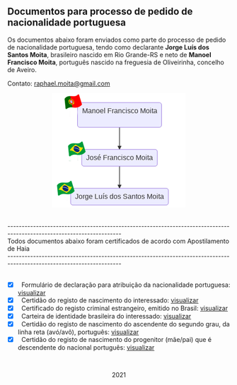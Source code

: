 ## Documentos para processo de pedido de nacionalidade portuguesa

Os documentos abaixo foram enviados como parte do processo de pedido de nacionalidade portuguesa, tendo como declarante **Jorge Luís dos Santos Moita**, brasileiro nascido em Rio Grande-RS e neto de **Manoel Francisco Moita**, português nascido na freguesia de Oliveirinha, concelho de Aveiro.

Contato: [raphael.moita@gmail.com](raphael.moita@gmail.com)

<p align="center">
  <img src="images/arvore-v2.png">
</p>

<br/>
----------------------------------------------------------------------------------------------------------------------<br/>
 Todos documentos abaixo foram certificados de acordo com Apostilamento de Haia <br/>
----------------------------------------------------------------------------------------------------------------------<br/>
<br/>

- [x] &nbsp; Formulário de declaração para atribuição da nacionalidade portuguesa: [visualizar](documentos_enviados/formulario.pdf)  
- [x] &nbsp; Certidão do registo de nascimento do interessado: [visualizar](documentos_enviados/certidao_nascimento_jorge.pdf)  
- [x] &nbsp; Certificado do registo criminal estrangeiro, emitido no Brasil: [visualizar](documentos_enviados/antecedentes_criminais_jorge.pdf)  
- [x] &nbsp; Carteira de identidade brasileira do interessado: [visualizar](documentos_enviados/carteira_identidade_jorge.pdf)  
- [x] &nbsp; Certidão do registo de nascimento do ascendente do segundo grau, da linha reta (avó/avô), português: [visualizar](documentos_enviados/certidao_batismo_manoel.pdf) 
- [x] &nbsp; Certidão do registo de nascimento do progenitor (mãe/pai) que é descendente do nacional português: [visualizar](documentos_enviados/certidao_nascimento_jose.pdf)  

<br/>

<p align="center">
  2021
</p>
